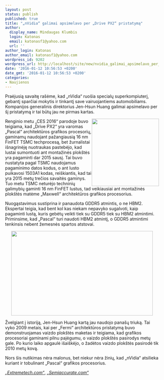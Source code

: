 ```yaml
---
layout: post
status: publish
published: true
title: "„nVidia“ galimai apsimelavo per „Drive PX2“ pristatymą"
author:
  display_name: Mindaugas Klumbis
  login: Katonas
  email: katonasf1@yahoo.com
  url: ''
author_login: Katonas
author_email: katonasf1@yahoo.com
wordpress_id: 9202
wordpress_url: http://localhost/site/new/nvidia_galimai_apsimelavo_per_drive_px2_pristatyma/
date: '2016-01-12 10:56:53 +0200'
date_gmt: '2016-01-12 10:56:53 +0200'
categories:
- Naujienos
---
```

<p>
	Praėjusią savaitę ra&scaron;ėme, kad &bdquo;nVidia&ldquo; ruo&scaron;ia specialų superkompiuterį, gebantį sparčiai mokytis ir tinkantį save vairuojantiems automobiliams. Kompanijos generalinis direktorius Jen-Hsun Huang galimai apsimelavo per &scaron;į pristatymą ir tai būtų jau ne pirmas kartas.</p>
<p>
	<a href="http://technews.lt/userfiles/Nvidia_Pascal_closeup.jpg" style="text-align: center;"><img alt="" src="http://technews.lt/userfiles/Nvidia_Pascal_closeup.jpg" style="width: 220px; height: 221px; float: right;" /></a>Renginio metu &bdquo;CES 2016&ldquo; parodoje buvo teigiama, kad &bdquo;Drive PX2&ldquo; yra varomas &bdquo;Pascal&ldquo; architektūros grafikos procesorių, gaminamų naudojant pažangiausią 16 nm FinFET TSMC techprocesą, bet žurnalistai i&scaron;nagrinėję nuotraukas pastebėjo, kad lustai sumontuoti ant montažinės plok&scaron;tės yra pagaminti dar 2015 sausį. Tai buvo nustatyta pagal TSMC naudojamus pagaminimo datos kodus, o ant lusto puikavosi 1503A1 kodas, rei&scaron;kiantis, kad tai yra 2015 metų trečios savaitės gaminys. Tuo metu TSMC neturėjo techninių galimybių gaminti 16 nm FinFET lustus, tad veikiausiai ant montažinės plok&scaron;tės matėme &bdquo;Maxwell&ldquo; architektūros grafikos procesorius.</p>
<p>
	Nuogąstavimus sustiprina ir panaudota GDDR5 atmintis, o ne HBM2. Ekspertai teigia, kad bent kol kas niekam nepavyko sugalvoti, kaip pagaminti lustą, kuris gebėtų veikti tiek su GDDR5 tiek su HBM2 atmintimi. Priminsime, kad &bdquo;Pascal&ldquo; turi naudoti HBM2 atmintį, o GDDR5 atmintimi tenkinsis nebent žemesnės spartos atstovai.</p>
<p style="text-align: center;">
	<a href="http://technews.lt/userfiles/PX2GPUs.jpg"><img alt="" src="http://technews.lt/userfiles/PX2GPUs.jpg" style="width: 464px; height: 277px;" /></a></p>
<p>
	Žvelgiant į istoriją, Jen-Hsun Huang kartą jau naudojo pana&scaron;ų triuką. Tai vyko 2009 metais, kai per &bdquo;Fermi&ldquo; architektūros pristatymą buvo demonstruojamas vaizdo plok&scaron;tės maketas ir teigiama, kad grafikos procesoriai gaminami pilnu pajėgumu, o vaizdo plok&scaron;tės pasirodys metų gale. Po kurio laiko apgaulė i&scaron;ai&scaron;kėjo, o žadėtos vaizdo plok&scaron;tės pasirodė tik 2010 metų kovą.</p>
<p>
	Nors &scaron;is nutikimas nėra malonus, bet niekur nėra žinių, kad &bdquo;nVidia&ldquo; atsilieka kuriant ir tobulinant &bdquo;Pascal&ldquo; grafikos procesorius.</p>
<p>
	<em><a href="http://www.extremetech.com/gaming/220818-nvidias-drive-px-2-prototype-allegedly-powered-by-maxwell-not-pascal">&bdquo;Extremetech.com&ldquo;</a></em>, <em><a href="https://semiaccurate.com/2016/01/11/nvidia-pascal-over-a-year-ahead-of-1416nm-competition/">&bdquo;Semiaccurate.com&ldquo;</a></em></p>
